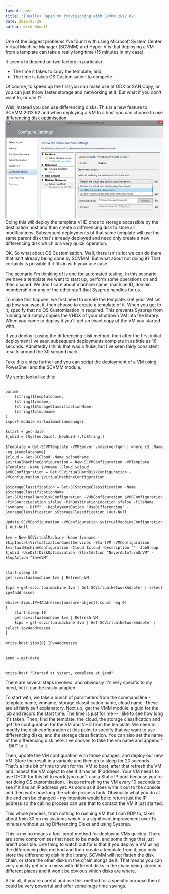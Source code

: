 ```yaml
---
layout: post
title: "(Really) Rapid VM Provisioning with SCVMM 2012 R2"
date: 2015-03-28
author: Nick Howell
---
```

One of the biggest problems I've found with using Microsoft System Center Virtual Machine Manager (SCVMM) and Hyper-V is that deploying a VM from a template can take a really long time (15 minutes in my case).

It seems to depend on two factors in particular:

* The time it takes to copy the template, and;
* The time is takes OS Customisation to complete.

Of course, to speed up the first you can make use of ODX or SAN Copy, or you can just throw faster storage and networking at it. But what if you don't want to, or can't? 

Well, instead you can use differencing disks. This is a new feature to SCVMM 2012 R2 and when deploying a VM to a host you can choose to use differencing disk optimisation. 
![Differencing Disk](/assets/images/2015/03/diffdisk.png)
Doing this will deploy the template VHD once to storage accessible by the destination host and then create a differencing disk to store all modifications. Subsequent deployments of that same template will use the same parent disk that's already deployed and need only create a new differencing disk which is a very quick operation.

OK. So what about OS Customisation. Well, there isn't a lot we can do there that isn't already being done by SCVMM. But what about not doing it? That certainly is possible if it fits in with your use case.

The scenario I'm thinking of is one for automated testing. In this scenario we have a template we want to start up, perform some operations on and then discard. We don't care about machine name, machine ID, domain membership or any of the other stuff that Sysprep handles for us.

To make this happen, we first need to create the template. Get your VM set up how you want it, then choose to create a template of it. When you get to it, specify that no OS Customisation in required. This prevents Sysprep from running and simply copies the VHDX of your shutdown VM into the library. When you come to deploy it you'll get an exact copy of the VM you started with. 

If you deploy it using the differencing disk method, then after the first initial deployment I've seen subsequent deployments complete in as little as 16 seconds. Admittedly I think that was a fluke, but I've seen fairly consistent results around the 30 second mark.

Take this a step further and you can script the deployment of a VM using PowerShell and the SCVMM module. 
 
My script looks like this:

```

param(
    [string]$templatename,
    [string]$vmname,
    [string]$StorageClassificationName,
    [string]$cloudname
)
import-module virtualmachinemanager

$start = get-date
$jobid = [System.Guid]::NewGuid().ToString()

$Template = Get-SCVMTemplate -VMMServer vmmserverfqdn | where {$_.Name -eq $templatename}
$cloud = Get-SCCloud -Name $cloudname
$virtualMachineConfiguration = New-SCVMConfiguration -VMTemplate $Template -Name $vmname -Cloud $cloud
$VHDConfiguration = Get-SCVirtualHardDiskConfiguration -VMConfiguration $virtualMachineConfiguration

$StorageClassification = Get-SCStorageClassification -Name $StorageClassificationName
Set-SCVirtualHardDiskConfiguration -VHDConfiguration $VHDConfiguration -PinSourceLocation $false -PinDestinationLocation $false -FileName "$vmname - Diff"  -DeploymentOption "UseDifferencing" -StorageClassification $StorageClassification |Out-Null

Update-SCVMConfiguration -VMConfiguration $virtualMachineConfiguration | Out-Null

$vm = New-SCVirtualMachine -Name $vmname -SkipInstallVirtualizationGuestServices -StartVM -VMConfiguration $virtualMachineConfiguration -Cloud $cloud -Description "" -JobGroup $jobid -UseDiffDiskOptimization -StartAction "NeverAutoTurnOnVM" -StopAction "SaveVM"


start-sleep 20
get-scvirtualmachine $vm | Refresh-VM

$ips = get-scvirtualmachine $vm | Get-SCVirtualNetworkAdapter | select ipv4addresses

while(($ips.IPv4Addresses|measure-object).count -eq 0)
{
    start-sleep 10
    get-scvirtualmachine $vm | Refresh-VM
    $ips = get-scvirtualmachine $vm | Get-SCVirtualNetworkAdapter | select ipv4addresses
}

write-host $ips[0].IPv4Addresses


$end = get-date


write-host "Started at $start, complete at $end"
```

There are several steps involved, and obviously it's very specific to my need, but it can be easily adapted.

To start with, we take a bunch of parameters from the command line - template name, vmname, storage classification name, cloud name. These are all fairly self explanatory.
Next up, get the VMM module, a guid for the job and record the start time. The time is just for me  -- I like to see how long it's taken. 
Then, find the template, the cloud, the storage classification and get the configuration for the VM and VHD from the template. We need to modify the disk configuration at this point to specify that we want to use differencing disks, and the storage classification. You can also set the name of the differencing disk here. I've chosen to take the vm name and append " - Diff" to it. 

Then, update the VM configuration with those changes, and deploy our new VM. Store the result in a variable and then go to sleep for 20 seconds. That's a little bit of time to wait for the VM to boot, after that refresh the VM and inspect the VM object to see if it has an IP address. Your VM needs to use DHCP for this bit to work (you can't use a Static IP pool because you're not doing OS customisation). I keep refreshing the VM every 10 seconds to see if it has an IP address yet. As soon as it does write it out to the console and then write how long the whole process took. Obviously what you do at the end can be changed - my intention would be to return just the IP address so the calling process can use that to contact the VM it just started.

This whole process, from nothing to running VM that I can RDP to, takes about 1min 30 on my systems which is a significant improvement over 15 minutes without using Differencing Disks and using Sysprep.

This is my no means a fool-proof method for deploying VMs quickly. There are some compromises that need to be made, and some things that just aren't possible. One thing to watch out for is that if you deploy a VM using the differencing disk method and then create a template from it, you only store the differencing disk in the library. SCVMM will not flatten the disk chain, or store the other disks in the chain alongside it. That means you can very quickly get into a mess with different disks in the chain being stored in different places and it won't be obvious which disks are where.

All in all, if you're careful and use this method for a specific purpose then it could be very powerful and offer some huge time savings.
